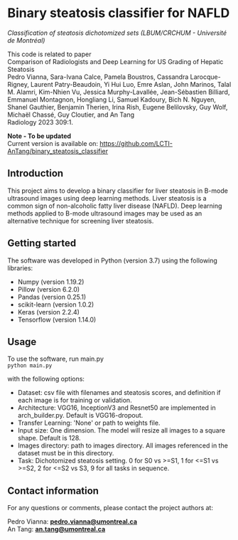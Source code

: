 # Binary steatosis classifier for NAFLD

_Classification of steatosis dichotomized sets (LBUM/CRCHUM - Université de Montréal)_  

This code is related to paper  
Comparison of Radiologists and Deep Learning for US Grading of Hepatic Steatosis  
Pedro Vianna, Sara-Ivana Calce, Pamela Boustros, Cassandra Larocque-Rigney, Laurent Patry-Beaudoin, Yi Hui Luo, Emre Aslan, John Marinos, Talal M. Alamri, Kim-Nhien Vu, Jessica Murphy-Lavallée, Jean-Sébastien Billiard, Emmanuel Montagnon, Hongliang Li, Samuel Kadoury, Bich N. Nguyen, Shanel Gauthier, Benjamin Therien, Irina Rish, Eugene Belilovsky, Guy Wolf, Michaël Chassé, Guy Cloutier, and An Tang  
Radiology 2023 309:1.  

**Note  - To be updated**   
Current version is available on: https://github.com/LCTI-AnTang/binary_steatosis_classifier

## Introduction
This project aims to develop a binary classifier for liver steatosis in B-mode ultrasound images using deep learning methods. Liver steatosis is a common sign of non-alcoholic fatty liver disease (NAFLD). Deep learning methods applied to B-mode ultrasound images may be used as an alternative technique for screening liver steatosis.

## Getting started
The software was developed in Python (version 3.7) using the following libraries:

- Numpy (version 1.19.2)
- Pillow (version 6.2.0)
- Pandas (version 0.25.1)
- scikit-learn (version 1.0.2)
- Keras (version 2.2.4)
- Tensorflow (version 1.14.0)


## Usage
To use the software, run main.py  
`python main.py`  

with the following options:
- Dataset: csv file with filenames and steatosis scores, and definition if each image is for training or validation.  
- Architecture: VGG16, InceptionV3 and Resnet50 are implemented in arch_builder.py. Default is VGG16-dropout.  
- Transfer Learning: 'None' or path to weights file.  
- Input size: One dimension. The model will resize all images to a square shape. Default is 128.  
- Images directory: path to images directory. All images referenced in the dataset must be in this directory.  
- Task: Dichotomized steatosis setting. 0 for S0 vs >=S1, 1 for <=S1 vs >=S2, 2 for <=S2 vs S3, 9 for all tasks in sequence.  


## Contact information
For any questions or comments, please contact the project authors at:

Pedro Vianna: **pedro.vianna@umontreal.ca**  
An Tang: **an.tang@umontreal.ca**
